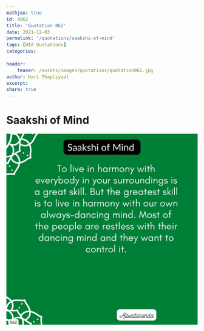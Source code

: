 ```yaml
---
mathjax: true
id: 9062
title: 'Quotation 062'
date: 2021-12-03
permalink: '/quotations/saakshi-of-mind'
tags: [WIA Quotations] 
categories: 

header:
    teaser: /assets/images/quotations/quotation062.jpg
author: Hari Thapliyaal 
excerpt:
share: true 
---
```


# Saakshi of Mind

![Saakshi of Mind](/assets/images/quotations/quotation062.jpg)
